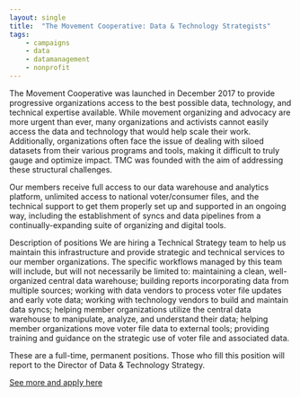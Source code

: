 ```yaml
---
layout: single
title:  "The Movement Cooperative: Data & Technology Strategists"
tags: 
    - campaigns
    - data
    - datamanagement
    - nonprofit
---
```


The Movement Cooperative was launched in December 2017 to provide progressive organizations access to the best possible data, technology, and technical expertise available. While movement organizing and advocacy are more urgent than ever, many organizations and activists cannot easily access the data and technology that would help scale their work. Additionally, organizations often face the issue of dealing with siloed datasets from their various programs and tools, making it difficult to truly gauge and optimize impact. TMC was founded with the aim of addressing these structural challenges.

Our members receive full access to our data warehouse and analytics platform, unlimited access to national voter/consumer files, and the technical support to get them properly set up and supported in an ongoing way, including the establishment of syncs and data pipelines from a continually-expanding suite of organizing and digital tools.

Description of positions
We are hiring a Technical Strategy team to help us maintain this infrastructure and provide strategic and technical services to our member organizations. The specific workflows managed by this team will include, but will not necessarily be limited to: maintaining a clean, well-organized central data warehouse; building reports incorporating data from multiple sources; working with data vendors to process voter file updates and early vote data; working with technology vendors to build and maintain data syncs; helping member organizations utilize the central data warehouse to manipulate, analyze, and understand their data; helping member organizations move voter file data to external tools; providing training and guidance on the strategic use of voter file and associated data.

These are a full-time, permanent positions. Those who fill this position will report to the Director of Data & Technology Strategy.

[See more and apply here](https://boards.greenhouse.io/tmc/jobs/4024144002#.WtZbgdPwbq1)
